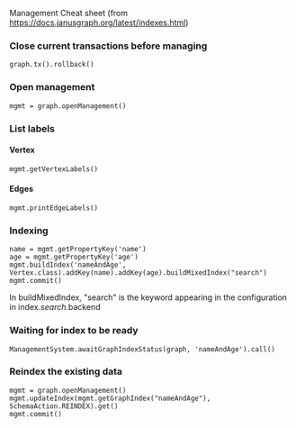 Management Cheat sheet (from https://docs.janusgraph.org/latest/indexes.html)
### Close current transactions before managing
 ```
 graph.tx().rollback()
 ```

### Open management
```
mgmt = graph.openManagement()
```

### List labels
#### Vertex
```
mgmt.getVertexLabels()
```
#### Edges
```
mgmt.printEdgeLabels()
```

### Indexing

```
name = mgmt.getPropertyKey('name')
age = mgmt.getPropertyKey('age')
mgmt.buildIndex('nameAndAge', Vertex.class).addKey(name).addKey(age).buildMixedIndex("search")
mgmt.commit()
```
In buildMixedIndex, "search" is the keyword appearing in the configuration in index.*search*.backend

### Waiting for index to be ready
```
ManagementSystem.awaitGraphIndexStatus(graph, 'nameAndAge').call()
```
### Reindex the existing data
```
mgmt = graph.openManagement()
mgmt.updateIndex(mgmt.getGraphIndex("nameAndAge"), SchemaAction.REINDEX).get()
mgmt.commit()
```
